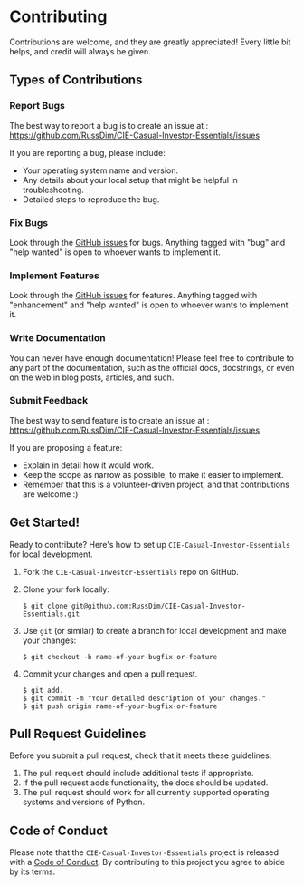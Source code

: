 <!-- #region -->
# Contributing

Contributions are welcome, and they are greatly appreciated! Every little bit
helps, and credit will always be given.

## Types of Contributions

### Report Bugs

The best way to report a bug is to create an issue at : https://github.com/RussDim/CIE-Casual-Investor-Essentials/issues

If you are reporting a bug, please include:

* Your operating system name and version.
* Any details about your local setup that might be helpful in troubleshooting.
* Detailed steps to reproduce the bug.

### Fix Bugs

Look through the [GitHub issues](https://github.com/RussDim/CIE-Casual-Investor-Essentials/issues) for bugs. Anything tagged with "bug" and "help
wanted" is open to whoever wants to implement it.

### Implement Features

Look through the [GitHub issues](https://github.com/RussDim/CIE-Casual-Investor-Essentials/issues) for features. Anything tagged with "enhancement"
and "help wanted" is open to whoever wants to implement it.

### Write Documentation

You can never have enough documentation! Please feel free to contribute to any
part of the documentation, such as the official docs, docstrings, or even
on the web in blog posts, articles, and such.

### Submit Feedback

The best way to send feature is to create an issue at : https://github.com/RussDim/CIE-Casual-Investor-Essentials/issues

If you are proposing a feature:

* Explain in detail how it would work.
* Keep the scope as narrow as possible, to make it easier to implement.
* Remember that this is a volunteer-driven project, and that contributions
  are welcome :)

## Get Started!

Ready to contribute? Here's how to set up `CIE-Casual-Investor-Essentials` for local development.

1. Fork the `CIE-Casual-Investor-Essentials` repo on GitHub.


2. Clone your fork locally:

    ``` console 
    $ git clone git@github.com:RussDim/CIE-Casual-Investor-Essentials.git
    ```


3. Use `git` (or similar) to create a branch for local development and make your changes:

    ```console
    $ git checkout -b name-of-your-bugfix-or-feature
    ```


4. Commit your changes and open a pull request.

    ```console
    $ git add.
    $ git commit -m "Your detailed description of your changes."
    $ git push origin name-of-your-bugfix-or-feature
    ```

## Pull Request Guidelines

Before you submit a pull request, check that it meets these guidelines:

1. The pull request should include additional tests if appropriate.
2. If the pull request adds functionality, the docs should be updated.
3. The pull request should work for all currently supported operating systems and versions of Python.

## Code of Conduct

Please note that the `CIE-Casual-Investor-Essentials` project is released with a
[Code of Conduct](CODE_OF_CONDUCT.md). By contributing to this project you agree to abide by its terms.
<!-- #endregion -->
